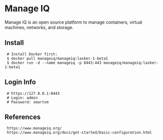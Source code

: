 Manage IQ
=====

Manage IQ is an open source platform to manage containers, virtual machines, networks, and storage. 

Install
--------

     # Install Docker first:
     $ docker pull manageiq/manageiq:lasker-1-beta1 
     $ docker run -d --name manageiq -p 8443:443 manageiq/manageiq:lasker-1-beta1 

Login Info
----------

     # https://127.0.0.1:8443 
     # Login: admin 
     # Password: smartvm 

References
-----------

     https://www.manageiq.org/ 
     https://www.manageiq.org/docs/get-started/basic-configuration.html 

